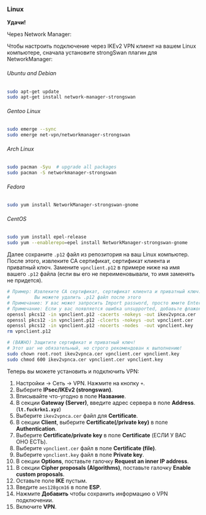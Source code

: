 ### Linux

**Удачи!**

Через Network Manager:

Чтобы настроить подключение через IKEv2 VPN клиент на вашем Linux компьютере, сначала установите strongSwan плагин для NetworkManager:

###### Ubuntu and Debian
```bash
sudo apt-get update
sudo apt-get install network-manager-strongswan
```

###### Gentoo Linux
```bash
sudo emerge --sync
sudo emerge net-vpn/networkmanager-strongswan
```

###### Arch Linux
```bash
sudo pacman -Syu  # upgrade all packages
sudo pacman -S networkmanager-strongswan
```

###### Fedora
```bash
sudo yum install NetworkManager-strongswan-gnome
```

###### CentOS
```bash
sudo yum install epel-release
sudo yum --enablerepo=epel install NetworkManager-strongswan-gnome
```

Далее сохраните `.p12` файл из репозитория на ваш Linux компьютер. После этого, извлеките CA сертификат, сертификат клиента и приватный ключ. Замените `vpnclient.p12` в примере ниже на имя вашего `.p12` файла (если вы его не переименовывали, то имя заменять не придется).

```bash
# Пример: Извлеките CA сертификат, сертификат клиента и приватный ключ.
#         Вы можете удалить .p12 файл после этого
# Примечание: У вас может запросить Import password, просто жмите Enter.
# Примечание: Если у вас появляется ошибка unsupported, добавьте флажок -legacy
openssl pkcs12 -in vpnclient.p12 -cacerts -nokeys -out ikev2vpnca.cer
openssl pkcs12 -in vpnclient.p12 -clcerts -nokeys -out vpnclient.cer
openssl pkcs12 -in vpnclient.p12 -nocerts -nodes  -out vpnclient.key
rm vpnclient.p12

# (ВАЖНО) Защитите сертификат и приватный ключ!
# Этот шаг не обязательный, но строго рекомендован к выполнению!
sudo chown root.root ikev2vpnca.cer vpnclient.cer vpnclient.key
sudo chmod 600 ikev2vpnca.cer vpnclient.cer vpnclient.key
```

Теперь вы можете установить и подключить VPN:

1. Настройки -> Сеть -> VPN. Нажмите на кнопку `+`.
1. Выберите **IPsec/IKEv2 (strongswan)**.
1. Вписывайте что-угодно в поле **Название**.
1. В секции **Gateway (Server)**, введите адрес сервера в поле **Address**. (**``lt.fuckrkn1.xyz``**)
1. Выберите `ikev2vpnca.cer` файл для **Certificate**.
1. В секции **Client**, выберите **Certificate(/private key)** в поле **Authentication**.
1. Выберите **Certificate/private key** в поле **Certificate** (ЕСЛИ У ВАС ОНО ЕСТЬ).
1. Выберите `vpnclient.cer` файл в поле **Certificate (file)**.
1. Выберите `vpnclient.key` файл в поле **Private key**.
1. В секции **Options**, поставьте галочку **Request an inner IP address**.
1. В секции **Cipher proposals (Algorithms)**, поставьте галочку **Enable custom proposals**.
1. Оставьте поле **IKE** пустым.
1. Введите `aes128gcm16` в поле **ESP**.
1. Нажмите **Добавить** чтобы сохранить информацию о VPN подключении.
1. Включите **VPN**.

